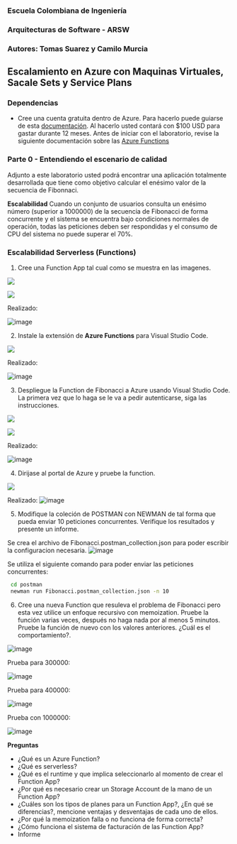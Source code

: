 ### Escuela Colombiana de Ingeniería
### Arquitecturas de Software - ARSW

### Autores: Tomas Suarez y Camilo Murcia

## Escalamiento en Azure con Maquinas Virtuales, Sacale Sets y Service Plans

### Dependencias
* Cree una cuenta gratuita dentro de Azure. Para hacerlo puede guiarse de esta [documentación](https://azure.microsoft.com/es-es/free/students/). Al hacerlo usted contará con $100 USD para gastar durante 12 meses.
Antes de iniciar con el laboratorio, revise la siguiente documentación sobre las [Azure Functions](https://www.c-sharpcorner.com/article/an-overview-of-azure-functions/)

### Parte 0 - Entendiendo el escenario de calidad

Adjunto a este laboratorio usted podrá encontrar una aplicación totalmente desarrollada que tiene como objetivo calcular el enésimo valor de la secuencia de Fibonnaci.

**Escalabilidad**
Cuando un conjunto de usuarios consulta un enésimo número (superior a 1000000) de la secuencia de Fibonacci de forma concurrente y el sistema se encuentra bajo condiciones normales de operación, todas las peticiones deben ser respondidas y el consumo de CPU del sistema no puede superar el 70%.

### Escalabilidad Serverless (Functions)

1. Cree una Function App tal cual como se muestra en las  imagenes.

![](images/part3/part3-function-config.png)

![](images/part3/part3-function-configii.png)

Realizado:

![image](https://github.com/user-attachments/assets/2d57fa46-03e1-4dda-9e6c-106d9530170f)

2. Instale la extensión de **Azure Functions** para Visual Studio Code.

![](images/part3/part3-install-extension.png)

Realizado:

![image](https://github.com/user-attachments/assets/16e060aa-b1ad-4693-8208-71ccdfb52637)


3. Despliegue la Function de Fibonacci a Azure usando Visual Studio Code. La primera vez que lo haga se le va a pedir autenticarse, siga las instrucciones.

![](images/part3/part3-deploy-function-1.png)

![](images/part3/part3-deploy-function-2.png)

Realizado: 

![image](https://github.com/user-attachments/assets/6393fcc9-8c76-4550-b9d8-43f6169a434e)

4. Dirijase al portal de Azure y pruebe la function.

![](images/part3/part3-test-function.png)

Realizado: ![image](https://github.com/user-attachments/assets/5e06163d-3f0f-41f3-beb1-13335b55fef6)

5. Modifique la coleción de POSTMAN con NEWMAN de tal forma que pueda enviar 10 peticiones concurrentes. Verifique los resultados y presente un informe.

Se crea el archivo de Fibonacci.postman_collection.json para poder escribir la configuracion necesaria.
![image](https://github.com/user-attachments/assets/7001fbc3-f8a5-4b9c-9558-e006715767ba)

Se utiliza el siguiente comando para poder enviar las peticiones concurrentes:

   ```bash
    cd postman
    newman run Fibonacci.postman_collection.json -n 10
   ```

6. Cree una nueva Function que resuleva el problema de Fibonacci pero esta vez utilice un enfoque recursivo con memoization. Pruebe la función varias veces, después no haga nada por al menos 5 minutos. Pruebe la función de nuevo con los valores anteriores. ¿Cuál es el comportamiento?.

![image](https://github.com/user-attachments/assets/21e77349-1347-4d41-9eec-a04cf374d56a)

Prueba para 300000:

![image](https://github.com/user-attachments/assets/7b316817-fb66-46d8-91c7-361c108a2eaf)

Prueba para 400000:

![image](https://github.com/user-attachments/assets/49229591-b005-4f0f-9dfb-b68bbcf4f418)

Prueba con 1000000:

![image](https://github.com/user-attachments/assets/6875b21a-b03d-4b35-96ef-875eb6f466c6)



**Preguntas**

* ¿Qué es un Azure Function?
* ¿Qué es serverless?
* ¿Qué es el runtime y que implica seleccionarlo al momento de crear el Function App?
* ¿Por qué es necesario crear un Storage Account de la mano de un Function App?
* ¿Cuáles son los tipos de planes para un Function App?, ¿En qué se diferencias?, mencione ventajas y desventajas de cada uno de ellos.
* ¿Por qué la memoization falla o no funciona de forma correcta?
* ¿Cómo funciona el sistema de facturación de las Function App?
* Informe
